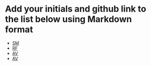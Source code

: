 # Add your initials and github link to the list below using Markdown format

- [SM](http://github.com/smccrindle)
- [RF](http://github.com/ifotn)
- [AV](http://github.com/avcoder)
- [AV](http://github.com/avpeace)
